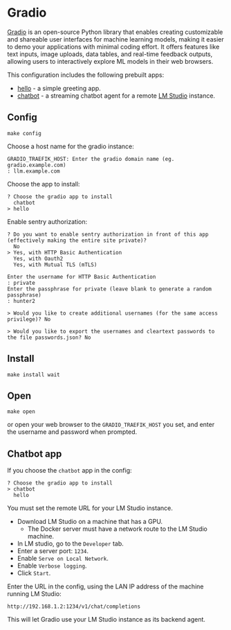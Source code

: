 # Gradio

[Gradio](https://www.gradio.app/) is an open-source Python library
that enables creating customizable and shareable user interfaces for
machine learning models, making it easier to demo your applications
with minimal coding effort. It offers features like text inputs, image
uploads, data tables, and real-time feedback outputs, allowing users
to interactively explore ML models in their web browsers.

This configuration includes the following prebuilt apps:

 * [hello](gradio/hello) - a simple greeting app.
 * [chatbot](gradio/chatbot) - a streaming chatbot agent for a remote
   [LM Studio](https://lmstudio.ai/) instance.


## Config

```
make config
```

Choose a host name for the gradio instance:

```stdout
GRADIO_TRAEFIK_HOST: Enter the gradio domain name (eg. gradio.example.com)
: llm.example.com
```

Choose the app to install:

```
? Choose the gradio app to install
  chatbot
> hello
```

Enable sentry authorization:

```
? Do you want to enable sentry authorization in front of this app (effectively making the entire site private)?  
  No
> Yes, with HTTP Basic Authentication
  Yes, with Oauth2
  Yes, with Mutual TLS (mTLS)
  
Enter the username for HTTP Basic Authentication
: private
Enter the passphrase for private (leave blank to generate a random passphrase)
: hunter2

> Would you like to create additional usernames (for the same access privilege)? No

> Would you like to export the usernames and cleartext passwords to the file passwords.json? No
```

## Install

```
make install wait
```

## Open

```
make open
```

or open your web browser to the `GRADIO_TRAEFIK_HOST` you set, and
enter the username and password when prompted.

## Chatbot app

If you choose the `chatbot` app in the config:

```
? Choose the gradio app to install  
> chatbot
  hello
```

You must set the remote URL for your LM Studio instance.

 * Download LM Studio on a machine that has a GPU.
   * The Docker server must have a network route to the LM Studio
     machine.
 * In LM studio, go to the `Developer` tab.
 * Enter a server port: `1234`.
 * Enable `Serve on Local Network`.
 * Enable `Verbose logging`.
 * Click `Start`.

Enter the URL in the config, using the LAN IP address of the machine
running LM Studio:

```
http://192.168.1.2:1234/v1/chat/completions
```

This will let Gradio use your LM Studio instance as its backend agent.
